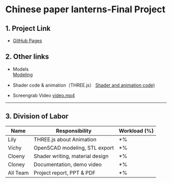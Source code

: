 # Chinese paper lanterns-Final Project

## 1. Project Link

- [GitHub Pages](http://Cloeny.github.io)

## 2. Other links

-  Models   
  [Modeling](https://github.com/Cloeny/Cloeny.github.io/tree/main/model)

- Shader code & animation（THREE.js）
  [Shader and animation code)](https://github.com/Cloeny/Cloeny.github.io/blob/main/index.html)

-  Screengrab Video 
  [video.mp4](https://github.com/Cloeny/Cloeny.github.io/blob/main/Video/video.mp4)

---

## 3. Division of Labor
| Name      | Responsibility                        | Workload (%) |
|-----------|---------------------------------------|--------------|
| Lily      | THREE.js about Animation              | *%          |
| Vichy     | OpenSCAD modeling, STL export         | *%          |
| Cloeny    | Shader writing, material design       | *%          |
| Cloney    | Documentation, demo video             | *%           |
| All Team  | Project report, PPT & PDF             | *%           |
